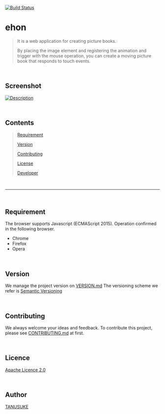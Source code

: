 [![Build Status](https://travis-ci.org/snst-lab/ehon.svg?branch=master)](https://travis-ci.org/snst-lab/ehon) 

ehon
=============

> It is a web application for creating picture books.  
>
> By placing the image element and registering the animation and trigger with the mouse operation, you can create a moving picture book that responds to touch events.

<br>

## Screenshot
[![Description](https://snst-lab.github.io/ehon/doc/img/sceenshot)]()

<br>


## Contents

> [Requirement](#requirement)
>
> [Version](#version)
>
> [Contributing](#contributing)  
>
> [License](#license)
>
> [Developer](#developer)  

<br>

---

<br>

## Requirement
The browser supports Javascript (ECMAScript 2015). Operation confirmed in the following browser.
- Chrome
- Firefox
- Opera

<br>

## Version
We manage the project version on [VERSION.md](./doc/VERSION.md)
The versioning scheme we refer is [Semantic Versioning](https://semver.org/)

<br>

## Contributing
 We always welcome your ideas and feedback. 
 To contribute this project, please see [CONTRIBUTING.md](./doc/CONTRIBUTING.md) at first.

<br>

## Licence
[Apache Licence 2.0](https://www.apache.org/licenses/LICENSE-2.0.txt) 

<br>

## Author
[TANUSUKE](https://pragma-curry.com/)  